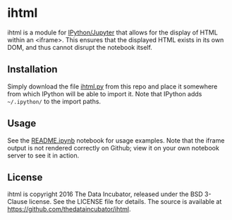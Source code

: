 # ihtml

ihtml is a module for [IPython/Jupyter](https://ipython.org/) that allows for the display of HTML within an &lt;iframe&gt;.  This ensures that the displayed HTML exists in its own DOM, and thus cannot disrupt the notebook itself.

## Installation

Simply download the file [ihtml.py](https://raw.githubusercontent.com/thedataincubator/ihtml/master/ihtml.py) from this repo and place it somewhere from which IPython will be able to import it.  Note that IPython adds `~/.ipython/` to the import paths.

## Usage

See the [README.ipynb](https://github.com/thedataincubator/ihtml/blob/master/README.ipynb) notebook for usage examples.  Note that the iframe output is not rendered correctly on Github; view it on your own notebook server to see it in action.

## License

ihtml is copyright 2016 The Data Incubator, released under the BSD 3-Clause license.  See the LICENSE file for details.  The source is available at https://github.com/thedataincubator/ihtml.
